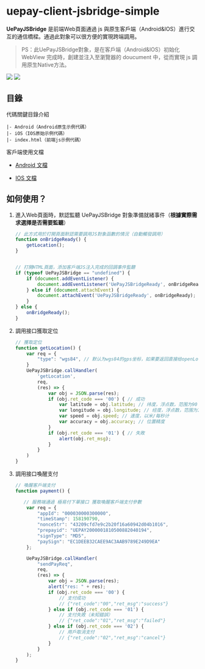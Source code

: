 # uepay-client-jsbridge-simple
**UePayJSBridge** 是前端Web頁面通過 js 與原生客戶端（Android&IOS）進行交互的通信橋樑。通過此對象可以很方便的實現跨端調用。

> PS：此UePayJSBridge對象，是在客戶端（Android&IOS）初始化 WebView 完成時，創建並注入至瀏覽器的 doucument 中，從而實現 js 調用原生Native方法。


![](https://github.com/uepay/uepay-client-jsbridge-simple/blob/main/res/1.jpeg)
![](https://github.com/uepay/uepay-client-jsbridge-simple/blob/main/res/2.jpeg)

## 目錄
代碼關鍵目錄介紹


	|- Android（Android原生示例代碼）
	|- iOS（IOS原始示例代碼）
	|- index.html（前端js示例代碼）

客戶端使用文檔

- [Android 文檔](https://github.com/uepay/uepay-client-jsbridge-simple/blob/main/android/README.md) 

- [IOS 文檔](https://github.com/uepay/uepay-client-jsbridge-simple/tree/main/iOS/iOS/README.md) 

## 如何使用？
1. 進入Web頁面時，默認監聽 UePayJSBridge 對象準備就緒事件（**根據實際需求選擇是否需要監聽**）

	```js
	// 此方式用於打開頁面默認需要調用JS對象函數的情況（自動觸發調用）
    function onBridgeReady() {
        getLocation();
    }


    // 打開HTML頁面，添加客戶端JS注入完成的回調事件監聽
    if (typeof UePayJSBridge == "undefined") {
        if (document.addEventListener) {
            document.addEventListener('UePayJSBridgeReady', onBridgeReady, false);
        } else if (document.attachEvent) {
            document.attachEvent('UePayJSBridgeReady', onBridgeReady);
        }
    } else {
        onBridgeReady();
    }
	```
2. 調用接口獲取定位

	```js
	// 獲取定位
    function getLocation() {
        var req = {
            "type": "wgs84", // 默认为wgs84的gps坐标，如果要返回直接给openLocation用的火星坐标，可传入'gcj02'
        }
        UePayJSBridge.callHandler(
            'getLocation',
            req,
            (res) => {
                var obj = JSON.parse(res);
                if (obj.ret_code === '00') { // 成功
                    var latitude = obj.latitude; // 纬度，浮点数，范围为90 ~ -90
                    var longitude = obj.longitude; // 经度，浮点数，范围为180 ~ -180。
                    var speed = obj.speed; // 速度，以米/每秒计
                    var accuracy = obj.accuracy; // 位置精度
                }
                if (obj.ret_code === '01') { // 失敗
                    alert(obj.ret_msg);
                }
            }
        )
    }
	```
3. 調用接口喚醒支付

	```js
	// 喚醒客戶端支付
    function payment() {

       // 服務端通過 極易付下單接口 獲取喚醒客戶端支付參數
        var req = { 
            "appId": "000030000300000", 
            "timeStamp": 158190790, 
            "nonceStr": "43209cfd7e9c2b20f16a60942d04b1016", 
            "prepayid": "UEPAY2000001810500882040194", 
            "signType": "MD5", 
            "paySign": "EC1DEEB32CAEE9AC3AAB9789E249D9EA" 
        };

        UePayJSBridge.callHandler(
            "sendPayReq",
            req,
            (res) => {
                var obj = JSON.parse(res);
                alert("res: " + res);
                if (obj.ret_code === '00') { 
                    // 支付成功
                    // {"ret_code":"00","ret_msg":"success"}
                } else if (obj.ret_code === '01') {
                    // 支付失敗（未知錯誤）
                    // {"ret_code":"01","ret_msg":"failed"}
                } else if (obj.ret_code === '02') {
                    // 用戶取消支付
                    // {"ret_code":"02","ret_msg":"cancel"}
                }
            }
        );
    }
	```

